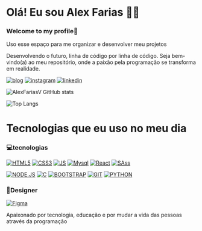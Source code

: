 # Olá! Eu sou Alex Farias 🐺🥀
### Welcome to my profile💚

Uso esse espaço para me organizar e desenvolver meu projetos

Desenvolvendo o futuro, linha de código por linha de código. Seja bem-vindo(a) ao meu repositório, onde a paixão pela programação se transforma em realidade.


[![blog](https://img.shields.io/badge/dev.to-0A0A0A?style=for-the-badge&logo=devdotto&logoColor=white)]()
[![instagram](https://img.shields.io/badge/Instagram-E4405F?style=for-the-badge&logo=instagram&logoColor=white)](https://www.instagram.com/alexy_fari/)
[![linkedin](https://img.shields.io/badge/LinkedIn-0077B5?style=for-the-badge&logo=linkedin&logoColor=white)]()

![AlexFariasV GitHub stats](https://github-readme-stats.vercel.app/api?username=AlexFariasV&show_icons=true&theme=dark)

![Top Langs](https://github-readme-stats.vercel.app/api/top-langs/?username=AlexFariasV&hide_progress=true)

# Tecnologias que eu uso no meu dia
### 💻tecnologias

[![HTML5](https://img.shields.io/badge/HTML5-E34F26?style=for-the-badge&logo=html5&logoColor=white)]()
[![CSS3](https://img.shields.io/badge/CSS3-1572B6?style=for-the-badge&logo=css3&logoColor=white)]()
[![JS](https://img.shields.io/badge/JavaScript-323330?style=for-the-badge&logo=javascript&logoColor=F7DF1E)]()
[![Mysql](https://img.shields.io/badge/MySQL-005C84?style=for-the-badge&logo=mysql&logoColor=white)]()
[![React](https://img.shields.io/badge/React-20232A?style=for-the-badge&logo=react&logoColor=61DAFB)]()
[![SAss](https://img.shields.io/badge/Sass-CC6699?style=for-the-badge&logo=sass&logoColor=white)]()

[![NODE.JS](https://img.shields.io/badge/Node.js-43853D?style=for-the-badge&logo=node.js&logoColor=white)]()
[![C](https://img.shields.io/badge/C-00599C?style=for-the-badge&logo=c&logoColor=white)]()
[![BOOTSTRAP](https://img.shields.io/badge/Bootstrap-563D7C?style=for-the-badge&logo=bootstrap&logoColor=white)]()
[![GIT](https://img.shields.io/badge/GIT-E44C30?style=for-the-badge&logo=git&logoColor=white)]()
[![PYTHON](https://img.shields.io/badge/Python-3776AB?style=for-the-badge&logo=python&logoColor=white)]()


### 🎨Designer

[![Figma](https://img.shields.io/badge/Figma-F24E1E?style=for-the-badge&logo=figma&logoColor=white)]()

Apaixonado por tecnologia, educação e por mudar a vida das pessoas através da programação


